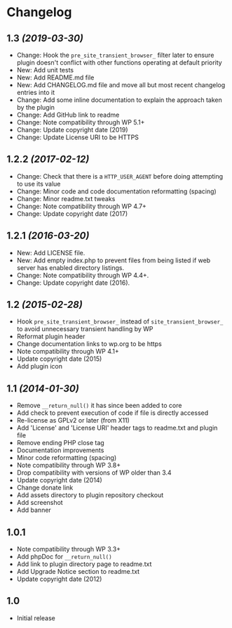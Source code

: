 # Changelog

## 1.3 _(2019-03-30)_
* Change: Hook the `pre_site_transient_browser_` filter later to ensure plugin doesn't conflict with other functions operating at default priority
* New: Add unit tests
* New: Add README.md file
* New: Add CHANGELOG.md file and move all but most recent changelog entries into it
* Change: Add some inline documentation to explain the approach taken by the plugin
* Change: Add GitHub link to readme
* Change: Note compatibility through WP 5.1+
* Change: Update copyright date (2019)
* Change: Update License URI to be HTTPS

## 1.2.2 _(2017-02-12)_
* Change: Check that there is a `HTTP_USER_AGENT` before doing attempting to use its value
* Change: Minor code and code documentation reformatting (spacing)
* Change: Minor readme.txt tweaks
* Change: Note compatibility through WP 4.7+
* Change: Update copyright date (2017)

## 1.2.1 _(2016-03-20)_
* New: Add LICENSE file.
* New: Add empty index.php to prevent files from being listed if web server has enabled directory listings.
* Change: Note compatibility through WP 4.4+.
* Change: Update copyright date (2016).

## 1.2 _(2015-02-28)_
* Hook `pre_site_transient_browser_` instead of `site_transient_browser_` to avoid unnecessary transient handling by WP
* Reformat plugin header
* Change documentation links to wp.org to be https
* Note compatibility through WP 4.1+
* Update copyright date (2015)
* Add plugin icon

## 1.1 _(2014-01-30)_
* Remove `__return_null()` it has since been added to core
* Add check to prevent execution of code if file is directly accessed
* Re-license as GPLv2 or later (from X11)
* Add 'License' and 'License URI' header tags to readme.txt and plugin file
* Remove ending PHP close tag
* Documentation improvements
* Minor code reformatting (spacing)
* Note compatibility through WP 3.8+
* Drop compatibility with versions of WP older than 3.4
* Update copyright date (2014)
* Change donate link
* Add assets directory to plugin repository checkout
* Add screenshot
* Add banner

## 1.0.1
* Note compatibility through WP 3.3+
* Add phpDoc for `__return_null()`
* Add link to plugin directory page to readme.txt
* Add Upgrade Notice section to readme.txt
* Update copyright date (2012)

## 1.0
* Initial release

